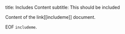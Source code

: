title: Includes Content
subtitle: This should be included

Content of the link[[includeme]] document.

EOF `includeme`.
